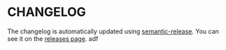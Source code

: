 # CHANGELOG

The changelog is automatically updated using
[semantic-release](https://github.com/semantic-release/semantic-release). You
can see it on the [releases page](../../releases).
adf
